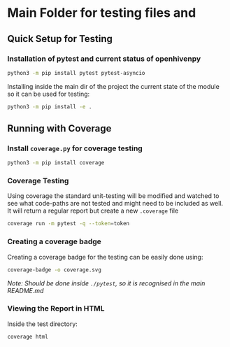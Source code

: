 # Main Folder for testing files and 

## Quick Setup for Testing

### Installation of pytest and current status of openhivenpy

```bash
python3 -m pip install pytest pytest-asyncio 
```

Installing inside the main dir of the project the current state of the module so it can be used for testing:
```bash
python3 -m pip install -e .
```

## Running with Coverage

### Install `coverage.py` for coverage testing

```bash
python3 -m pip install coverage
```

### Coverage Testing

Using coverage the standard unit-testing will be modified and watched to see what code-paths are not tested 
and might need to be included as well. It will return a regular report but create a new `.coverage` file

```bash
coverage run -m pytest -q --token=token
```

### Creating a coverage badge

Creating a coverage badge for the testing can be easily done using:

```bash
coverage-badge -o coverage.svg
```

*Note: Should be done inside `./pytest`, so it is recognised in the main
README.md*

### Viewing the Report in HTML

Inside the test directory:

```bash
coverage html
```
